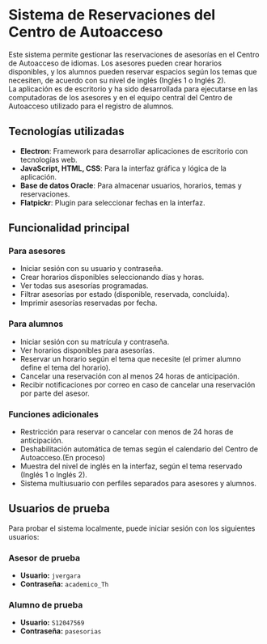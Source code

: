 # Sistema de Reservaciones del Centro de Autoacceso

Este sistema permite gestionar las reservaciones de asesorías en el Centro de Autoacceso de idiomas. Los asesores pueden crear horarios disponibles, y los alumnos pueden reservar espacios según los temas que necesiten, de acuerdo con su nivel de inglés (Inglés 1 o Inglés 2).  
La aplicación es de escritorio y ha sido desarrollada para ejecutarse en las computadoras de los asesores y en el equipo central del Centro de Autoacceso utilizado para el registro de alumnos.

## Tecnologías utilizadas

- **Electron**: Framework para desarrollar aplicaciones de escritorio con tecnologías web.
- **JavaScript, HTML, CSS**: Para la interfaz gráfica y lógica de la aplicación.
- **Base de datos Oracle**: Para almacenar usuarios, horarios, temas y reservaciones.
- **Flatpickr**: Plugin para seleccionar fechas en la interfaz.

## Funcionalidad principal

### Para asesores

- Iniciar sesión con su usuario y contraseña.
- Crear horarios disponibles seleccionando días y horas.
- Ver todas sus asesorías programadas.
- Filtrar asesorías por estado (disponible, reservada, concluida).
- Imprimir asesorías reservadas por fecha.

### Para alumnos

- Iniciar sesión con su matrícula y contraseña.
- Ver horarios disponibles para asesorías.
- Reservar un horario según el tema que necesite (el primer alumno define el tema del horario).
- Cancelar una reservación con al menos 24 horas de anticipación.
- Recibir notificaciones por correo en caso de cancelar una reservación por parte del asesor.

### Funciones adicionales

- Restricción para reservar o cancelar con menos de 24 horas de anticipación.
- Deshabilitación automática de temas según el calendario del Centro de Autoacceso.(En proceso)
- Muestra del nivel de inglés en la interfaz, según el tema reservado (Inglés 1 o Inglés 2).
- Sistema multiusuario con perfiles separados para asesores y alumnos.

## Usuarios de prueba

Para probar el sistema localmente, puede iniciar sesión con los siguientes usuarios:

### Asesor de prueba

- **Usuario:** `jvergara`  
- **Contraseña:** `academico_Th`

### Alumno de prueba

- **Usuario:** `S12047569`  
- **Contraseña:** `pasesorias`